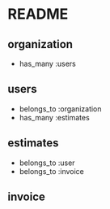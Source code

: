 # README

## organization

- has_many :users

## users

- belongs_to :organization
- has_many :estimates

## estimates

- belongs_to :user
- belongs_to :invoice

## invoice

